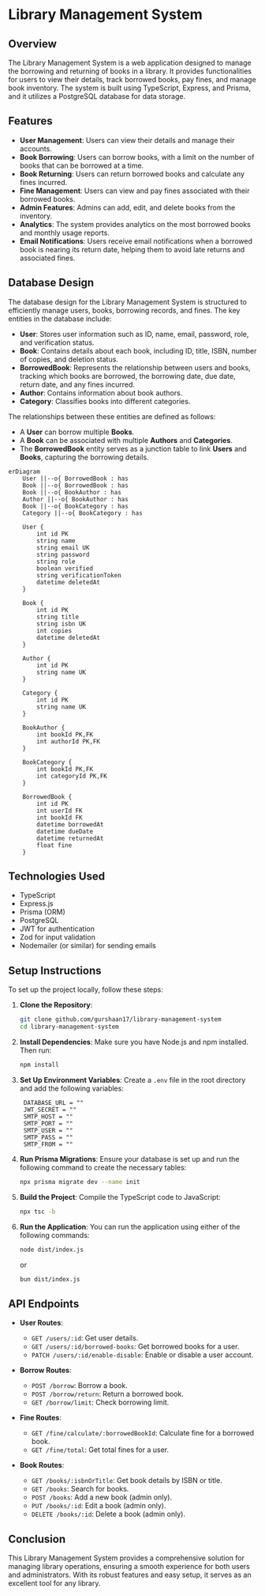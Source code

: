 # Library Management System

## Overview

The Library Management System is a web application designed to manage the borrowing and returning of books in a library. It provides functionalities for users to view their details, track borrowed books, pay fines, and manage book inventory. The system is built using TypeScript, Express, and Prisma, and it utilizes a PostgreSQL database for data storage.

## Features

- **User Management**: Users can view their details and manage their accounts.
- **Book Borrowing**: Users can borrow books, with a limit on the number of books that can be borrowed at a time.
- **Book Returning**: Users can return borrowed books and calculate any fines incurred.
- **Fine Management**: Users can view and pay fines associated with their borrowed books.
- **Admin Features**: Admins can add, edit, and delete books from the inventory.
- **Analytics**: The system provides analytics on the most borrowed books and monthly usage reports.
- **Email Notifications**: Users receive email notifications when a borrowed book is nearing its return date, helping them to avoid late returns and associated fines.

## Database Design

The database design for the Library Management System is structured to efficiently manage users, books, borrowing records, and fines. The key entities in the database include:

- **User**: Stores user information such as ID, name, email, password, role, and verification status.
- **Book**: Contains details about each book, including ID, title, ISBN, number of copies, and deletion status.
- **BorrowedBook**: Represents the relationship between users and books, tracking which books are borrowed, the borrowing date, due date, return date, and any fines incurred.
- **Author**: Contains information about book authors.
- **Category**: Classifies books into different categories.

The relationships between these entities are defined as follows:

- A **User** can borrow multiple **Books**.
- A **Book** can be associated with multiple **Authors** and **Categories**.
- The **BorrowedBook** entity serves as a junction table to link **Users** and **Books**, capturing the borrowing details.

```mermaid
erDiagram
    User ||--o{ BorrowedBook : has
    Book ||--o{ BorrowedBook : has
    Book ||--o{ BookAuthor : has
    Author ||--o{ BookAuthor : has
    Book ||--o{ BookCategory : has
    Category ||--o{ BookCategory : has

    User {
        int id PK
        string name
        string email UK
        string password
        string role
        boolean verified
        string verificationToken
        datetime deletedAt
    }

    Book {
        int id PK
        string title
        string isbn UK
        int copies
        datetime deletedAt
    }

    Author {
        int id PK
        string name UK
    }

    Category {
        int id PK
        string name UK
    }

    BookAuthor {
        int bookId PK,FK
        int authorId PK,FK
    }

    BookCategory {
        int bookId PK,FK
        int categoryId PK,FK
    }

    BorrowedBook {
        int id PK
        int userId FK
        int bookId FK
        datetime borrowedAt
        datetime dueDate
        datetime returnedAt
        float fine
    }
```

## Technologies Used

- TypeScript
- Express.js
- Prisma (ORM)
- PostgreSQL
- JWT for authentication
- Zod for input validation
- Nodemailer (or similar) for sending emails

## Setup Instructions

To set up the project locally, follow these steps:

1. **Clone the Repository**:
   ```bash
   git clone github.com/gurshaan17/library-management-system
   cd library-management-system
   ```

2. **Install Dependencies**:
   Make sure you have Node.js and npm installed. Then run:
   ```bash
   npm install
   ```

3. **Set Up Environment Variables**:
   Create a `.env` file in the root directory and add the following variables:
   ```
    DATABASE_URL = ""
    JWT_SECRET = ""
    SMTP_HOST = ""
    SMTP_PORT = ""
    SMTP_USER = ""
    SMTP_PASS = ""
    SMTP_FROM = ""
   ```

4. **Run Prisma Migrations**:
   Ensure your database is set up and run the following command to create the necessary tables:
   ```bash
   npx prisma migrate dev --name init
   ```

5. **Build the Project**:
   Compile the TypeScript code to JavaScript:
   ```bash
   npx tsc -b
   ```

6. **Run the Application**:
   You can run the application using either of the following commands:
   ```bash
   node dist/index.js
   ```
   or
   ```bash
   bun dist/index.js
   ```

## API Endpoints

- **User Routes**:
  - `GET /users/:id`: Get user details.
  - `GET /users/:id/borrowed-books`: Get borrowed books for a user.
  - `PATCH /users/:id/enable-disable`: Enable or disable a user account.

- **Borrow Routes**:
  - `POST /borrow`: Borrow a book.
  - `POST /borrow/return`: Return a borrowed book.
  - `GET /borrow/limit`: Check borrowing limit.

- **Fine Routes**:
  - `GET /fine/calculate/:borrowedBookId`: Calculate fine for a borrowed book.
  - `GET /fine/total`: Get total fines for a user.

- **Book Routes**:
  - `GET /books/:isbnOrTitle`: Get book details by ISBN or title.
  - `GET /books`: Search for books.
  - `POST /books`: Add a new book (admin only).
  - `PUT /books/:id`: Edit a book (admin only).
  - `DELETE /books/:id`: Delete a book (admin only).

## Conclusion

This Library Management System provides a comprehensive solution for managing library operations, ensuring a smooth experience for both users and administrators. With its robust features and easy setup, it serves as an excellent tool for any library.
